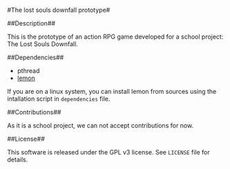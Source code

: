 #The lost souls downfall prototype#

##Description##

This is the prototype of an action RPG game developed for a school
project: The Lost Souls Downfall.

##Dependencies##

- pthread
- [lemon](http://lemon.cs.elte.hu/trac/lemon)

If you are on a linux system, you can install lemon from sources using
the intallation script in `dependencies` file.

##Contributions##

As it is a school project, we can not accept contributions for now.

##License##

This software is released under the GPL v3 license. See `LICENSE` file
for details.
